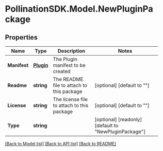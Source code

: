 
# PollinationSDK.Model.NewPluginPackage

## Properties

Name | Type | Description | Notes
------------ | ------------- | ------------- | -------------
**Manifest** | [**Plugin**](Plugin.md) | The Plugin manifest to be created | 
**Readme** | **string** | The README file to attach to this package | [optional] [default to ""]
**License** | **string** | The license file to attach to this package | [optional] [default to ""]
**Type** | **string** |  | [optional] [readonly] [default to "NewPluginPackage"]

[[Back to Model list]](../README.md#documentation-for-models)
[[Back to API list]](../README.md#documentation-for-api-endpoints)
[[Back to README]](../README.md)

